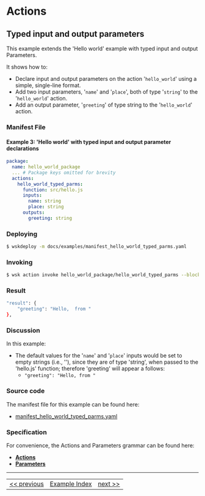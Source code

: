 # Actions

## Typed input and output parameters

This example extends the 'Hello world' example with typed input and output Parameters.

It shows how to:
- Declare input and output parameters on the action '```hello_world```' using a simple, single-line format.
- Add two input parameters, '```name```' and '```place```', both of type '```string```' to the '```hello_world```' action.
- Add an output parameter, '```greeting```' of type string to the '```hello_world```' action.

### Manifest File

#### Example 3: 'Hello world' with typed input and output parameter declarations
```yaml
package:
  name: hello_world_package
  ... # Package keys omitted for brevity
  actions:
    hello_world_typed_parms:
      function: src/hello.js
      inputs:
        name: string
        place: string
      outputs:
        greeting: string
```

### Deploying
```sh
$ wskdeploy -m docs/examples/manifest_hello_world_typed_parms.yaml
```

### Invoking
```sh
$ wsk action invoke hello_world_package/hello_world_typed_parms --blocking
```

### Result
```sh
"result": {
    "greeting": "Hello,  from "
},
```

### Discussion

In this example:

- The default values for the '```name```' and '```place```' inputs would be set to empty strings (i.e., ''), since they are of type 'string', when passed to the 'hello.js' function; therefore 'greeting' will appear a follows:
  - ```"greeting": "Hello, from "```

### Source code
The manifest file for this example can be found here:
- [manifest_hello_world_typed_parms.yaml](examples/manifest_hello_world_typed_parms.yaml)

### Specification
For convenience, the Actions and Parameters grammar can be found here:
- **[Actions](https://github.com/apache/incubator-openwhisk-wskdeploy/blob/master/specification/html/spec_actions.md#actions)**
- **[Parameters](https://github.com/apache/incubator-openwhisk-wskdeploy/blob/master/specification/html/spec_parameters.md#parameters)**

---
<!--
 Bottom Navigation
-->
<html>
<div align="center">
<table align="center">
  <tr>
    <td><a href="wskdeploy_action_fixed_parms.md#actions">&lt;&lt;&nbsp;previous</a></td>
    <td><a href="programming_guide.md#guided-examples">Example Index</a></td>
    <td><a href="wskdeploy_action_advanced_parms.md#actions">next&nbsp;&gt;&gt;</a></td>
  </tr>
</table>
</div>
</html>
